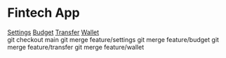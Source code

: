 <!DOCTYPE html>
<html>
<head>
  <title>Simple Fintech App</title>
  <link rel="stylesheet" href="styles/main.css">
</head>
<body>
  <h1>Fintech App</h1>
  <nav>
    <a href="settings/settings.html">Settings</a>
    <a href="budget/budget.html">Budget</a>
    <a href="transfer/transfer.html">Transfer</a>
    <a href="wallet/wallet.html">Wallet</a>
  </nav>
</body>
</html>
git checkout main
git merge feature/settings
git merge feature/budget
git merge feature/transfer
git merge feature/wallet